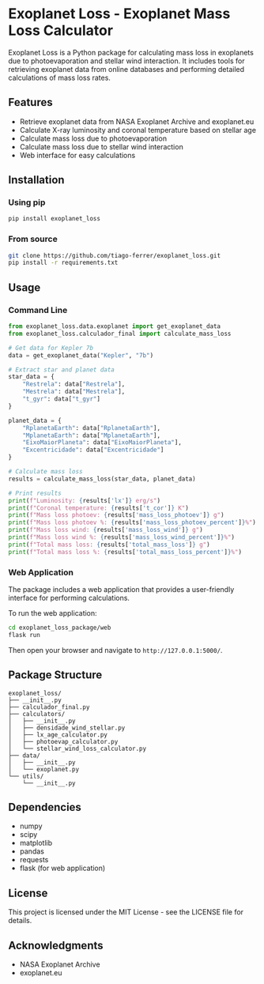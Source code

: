 # Exoplanet Loss - Exoplanet Mass Loss Calculator

Exoplanet Loss is a Python package for calculating mass loss in exoplanets due to photoevaporation and stellar wind interaction. It includes tools for retrieving exoplanet data from online databases and performing detailed calculations of mass loss rates.

## Features

- Retrieve exoplanet data from NASA Exoplanet Archive and exoplanet.eu
- Calculate X-ray luminosity and coronal temperature based on stellar age
- Calculate mass loss due to photoevaporation
- Calculate mass loss due to stellar wind interaction
- Web interface for easy calculations

## Installation

### Using pip

```bash
pip install exoplanet_loss
```

### From source

```bash
git clone https://github.com/tiago-ferrer/exoplanet_loss.git
pip install -r requirements.txt
```

## Usage

### Command Line

```python
from exoplanet_loss.data.exoplanet import get_exoplanet_data
from exoplanet_loss.calculador_final import calculate_mass_loss

# Get data for Kepler 7b
data = get_exoplanet_data("Kepler", "7b")

# Extract star and planet data
star_data = {
    "Restrela": data["Restrela"],
    "Mestrela": data["Mestrela"],
    "t_gyr": data["t_gyr"]
}

planet_data = {
    "RplanetaEarth": data["RplanetaEarth"],
    "MplanetaEarth": data["MplanetaEarth"],
    "EixoMaiorPlaneta": data["EixoMaiorPlaneta"],
    "Excentricidade": data["Excentricidade"]
}

# Calculate mass loss
results = calculate_mass_loss(star_data, planet_data)

# Print results
print(f"Luminosity: {results['lx']} erg/s")
print(f"Coronal temperature: {results['t_cor']} K")
print(f"Mass loss photoev: {results['mass_loss_photoev']} g")
print(f"Mass loss photoev %: {results['mass_loss_photoev_percent']}%")
print(f"Mass loss wind: {results['mass_loss_wind']} g")
print(f"Mass loss wind %: {results['mass_loss_wind_percent']}%")
print(f"Total mass loss: {results['total_mass_loss']} g")
print(f"Total mass loss %: {results['total_mass_loss_percent']}%")
```

### Web Application

The package includes a web application that provides a user-friendly interface for performing calculations.

To run the web application:

```bash
cd exoplanet_loss_package/web
flask run
```

Then open your browser and navigate to `http://127.0.0.1:5000/`.

## Package Structure

```
exoplanet_loss/
├── __init__.py
├── calculador_final.py
├── calculators/
│   ├── __init__.py
│   ├── densidade_wind_stellar.py
│   ├── lx_age_calculator.py
│   ├── photoevap_calculator.py
│   └── stellar_wind_loss_calculator.py
├── data/
│   ├── __init__.py
│   └── exoplanet.py
└── utils/
    └── __init__.py
```

## Dependencies

- numpy
- scipy
- matplotlib
- pandas
- requests
- flask (for web application)

## License

This project is licensed under the MIT License - see the LICENSE file for details.

## Acknowledgments

- NASA Exoplanet Archive
- exoplanet.eu
